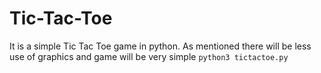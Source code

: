 # Tic-Tac-Toe
  It is a simple Tic Tac Toe game in python.
  As mentioned there will be less use of graphics and game will be very simple 
`python3 tictactoe.py`
